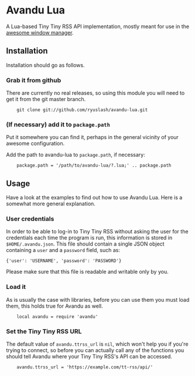 # Avandu Lua

A Lua-based Tiny Tiny RSS API implementation, mostly meant for use in
the [awesome window manager](http://awesome.naquadah.org).

## Installation

Installation should go as follows.

### Grab it from github

There are currently no real releases, so using this module you will
need to get it from the git master branch.

        git clone git://github.com/ryuslash/avandu-lua.git

### (If necessary) add it to `package.path`

Put it somewhere you can find it, perhaps in the general vicinity of
your awesome configuration.

Add the path to avandu-lua to `package.path`, if necessary:

        package.path = '/path/to/avandu-lua/?.lua;' .. package.path

## Usage

Have a look at the examples to find out how to use Avandu Lua. Here is
a somewhat more general explanation.

### User credentials

In order to be able to log-in to Tiny Tiny RSS without asking the user
for the credentials each time the program is run, this information is
stored in `$HOME/.avandu.json`. This file should contain a single JSON
object containing a `user` and a `password` field, such as:

    {'user': 'USERNAME', 'password': 'PASSWORD'}

Please make sure that this file is readable and writable only by you.

### Load it

As is usually the case with libraries, before you can use them you
must load them, this holds true for Avandu as well.

        local avandu = require 'avandu'

### Set the Tiny Tiny RSS URL

The default value of `avandu.ttrss_url` is `nil`, which won't help you
if you're trying to connect, so before you can actually call any of
the functions you should tell Avandu where your Tiny Tiny RSS's API
can be accessed.

        avandu.ttrss_url = 'https://example.com/tt-rss/api/'

